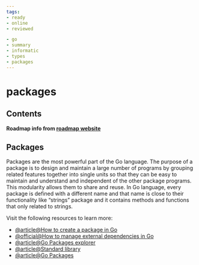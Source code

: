 ```yaml
---
tags:
- ready
- online
- reviewed

- go
- summary
- informatic
- types
- packages
---
```


# packages

## Contents

__Roadmap info from [roadmap website](https://roadmap.sh/golang/go-basics/packages)__

## Packages

Packages are the most powerful part of the Go language. The purpose of a package is to design and maintain a large number of programs by grouping related features together into single units so that they can be easy to maintain and understand and independent of the other package programs. This modularity allows them to share and reuse. In Go language, every package is defined with a different name and that name is close to their functionality like “strings” package and it contains methods and functions that only related to strings.

Visit the following resources to learn more:

- [@article@How to create a package in Go](https://www.golang-book.com/books/intro/11)
- [@official@How to manage external dependencies in Go](https://go.dev/doc/modules/managing-dependencies)
- [@article@Go Packages explorer](https://pkg.go.dev/)
- [@article@Standard library](https://pkg.go.dev/std)
- [@article@Go Packages](https://www.programiz.com/golang/packages)
